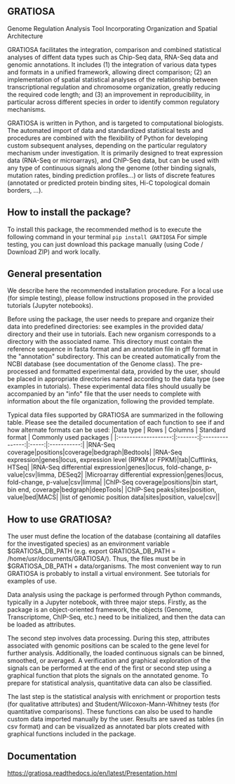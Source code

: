GRATIOSA
--------
Genome Regulation Analysis Tool Incorporating Organization and Spatial Architecture

GRATIOSA facilitates the integration, comparison and combined statistical analyses of diffent data types such as Chip-Seq data, RNA-Seq data and genomic annotations. It includes (1) the integration of various data types and formats in a unified framework, allowing direct comparison; (2) an implementation of spatial statistical analyses of the relationship between transcriptional regulation and chromosome organization, greatly reducing the required code length; and (3) an improvement in reproducibility, in particular across different species in order to identify common regulatory mechanisms.

GRATIOSA is written in Python, and is targeted to computational biologists. The automated import of data and standardized statistical tests and procedures are combined with the flexibility of Python for developing custom subsequent analyses, depending on the particular regulatory mechanism under investigation. It is primarily designed to treat expression data (RNA-Seq or microarrays), and ChIP-Seq data, but can be used with any type of continuous signals along the genome (other binding signals, mutation rates, binding prediction profiles…) or lists of discrete features (annotated or predicted protein binding sites, Hi-C topological domain borders, …). 

How to install the package? 
---------------------------
To install this package, the recommended method is to execute the following command in your terminal 
`pip install GRATIOSA`
For simple testing, you can just download this package manually (using Code / Download ZIP) and work locally. 

General presentation 
--------------------
We describe here the recommended installation procedure. For a local use (for simple testing), please follow instructions proposed in the provided tutorials (Jupyter notebooks). 

Before using the package, the user needs to prepare and organize their data into predefined directories: see examples in the provided data/ directory and their use in tutorials. Each new organism corresponds to a directory with the associated name.  This directory must contain the reference sequence in fasta format and an annotation file in gff format in the "annotation" subdirectory. This can be created automatically from the NCBI database (see documentation of the Genome class). The pre-processed and formatted experimental data, provided by the user, should be placed in appropriate directories named according to the data type (see examples in tutorials). These experimental data files should usually be accompanied by an "info" file that the user needs to complete with information about the file organization, following the provided template.

Typical data files supported by GRATIOSA are summarized in the following table. Please see the detailed documentation of each function to see if and how alternate formats can be used:
|Data type | Rows | Columns | Standard format | Commonly used packages |
|:-------------------:|:-------:|:---------------:|:-----:|:-----------:|
|RNA-Seq coverage|positions|coverage|bedgraph|Bedtools|
|RNA-Seq expression|genes|locus, expression level (RPKM or FPKM)|tab|Cufflinks, HTSeq|
|RNA-Seq differential expression|genes|locus, fold-change, p-value|csv|limma, DESeq2|
|Microarray differential expression|genes|locus, fold-change, p-value|csv|limma|
|ChIP-Seq coverage|positions|bin start, bin end, coverage|bedgraph|deepTools|
|ChIP-Seq peaks|sites|position, value|bed|MACS|
|list of genomic position data|sites|position, value|csv||

How to use GRATIOSA?
------------------------
The user must define the location of the database (containing all datafiles for the investigated species) as an environment variable \$GRATIOSA_DB_PATH (e.g. export GRATIOSA_DB_PATH = /home/usr/documents/GRATIOSA/). Thus, the files must be in \$GRATIOSA_DB_PATH + data/organisms. The most convenient way to run GRATIOSA is probably to install a virtual environment. See tutorials for examples of use. 

Data analysis using the package is performed through Python commands, typically in a Jupyter notebook, with three major steps. Firstly, as the package is an object-oriented framework, the objects (Genome, Transcriptome, ChIP-Seq, etc.) need to be initialized, and then the data can be loaded as attributes. 

The second step involves data processing. During this step, attributes associated with genomic positions can be scaled to the gene level for further analysis. Additionally, the loaded continuous signals can be binned, smoothed, or averaged. A verification and graphical exploration of the signals can be performed at the end of the first or second step using a graphical function that plots the signals on the annotated genome. To prepare for statistical analysis, quantitative data can also be classified.

The last step is the statistical analysis with enrichment or proportion tests (for qualitative attributes) and Student/Wilcoxon-Mann-Whitney tests (for quantitative comparisons). These functions can also be used to handle custom data imported manually by the user. Results are saved as tables (in csv format) and can be visualized as annotated bar plots created with graphical functions included in the package. 


Documentation
-------------
https://gratiosa.readthedocs.io/en/latest/Presentation.html

